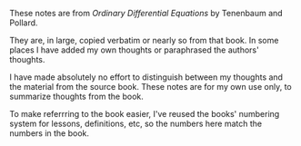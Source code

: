 These notes are from *Ordinary Differential Equations* by Tenenbaum and Pollard.

They are, in large, copied verbatim or nearly so from that book. In some places I have added my own thoughts or paraphrased the authors' thoughts.

I have made absolutely no effort to distinguish between my thoughts and the material from the source book. These notes are for my own use only, to summarize thoughts from the book.

To make referrring to the book easier, I've reused the books' numbering system for lessons, definitions, etc, so the numbers here match the numbers in the book.
